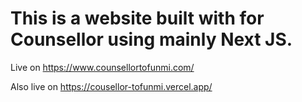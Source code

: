 # This is a website built with for Counsellor using mainly Next JS.

Live on https://www.counsellortofunmi.com/

Also live on https://cousellor-tofunmi.vercel.app/
